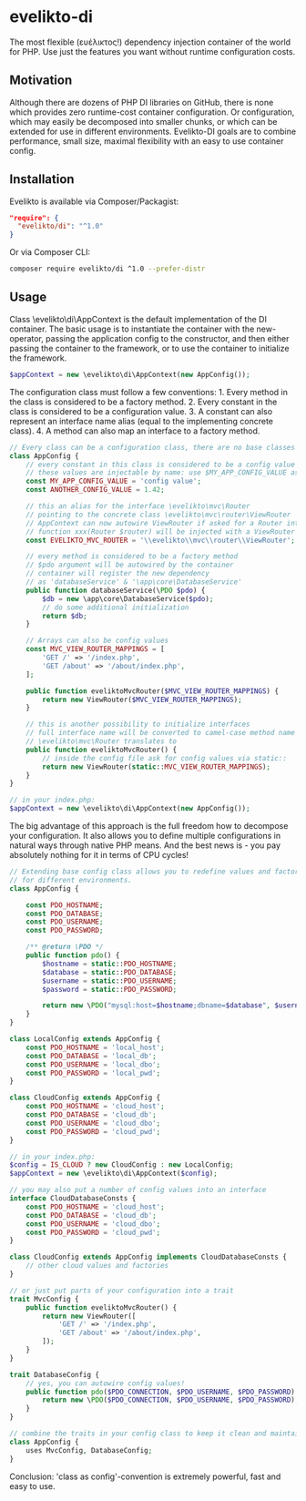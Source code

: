 # evelikto-di
The most flexible (ευέλικτος!) dependency injection container of the world for PHP. Use just the features you want without runtime configuration costs.

## Motivation
Although there are dozens of PHP DI libraries on GitHub, there is none which provides zero runtime-cost container configuration. Or configuration, which may easily be decomposed into smaller chunks, or which can be extended for use in different environments.
Evelikto-DI goals are to combine performance, small size, maximal flexibility with an easy to use container config.

## Installation
Evelikto is available via Composer/Packagist:
```json
"require": {
  "evelikto/di": "^1.0"
}
```
Or via Composer CLI:
```bash
composer require evelikto/di ^1.0 --prefer-distr
```

## Usage
Class \evelikto\di\AppContext is the default implementation of the DI container. The basic usage is to instantiate the container with the new-operator, passing the application config to the constructor, and then either passing the container to the framework, or to use the container to initialize the framework.
```PHP
$appContext = new \evelikto\di\AppContext(new AppConfig());
```

The configuration class must follow a few conventions:
	1. Every method in the class is considered to be a factory method.
	2. Every constant in the class is considered to be a configuration value.
	3. A constant can also represent an interface name alias (equal to the implementing concrete class).
	4. A method can also map an interface to a factory method.

```PHP
// Every class can be a configuration class, there are no base classes
class AppConfig {
	// every constant in this class is considered to be a config value
	// these values are injectable by name: use $MY_APP_CONFIG_VALUE as argument
	const MY_APP_CONFIG_VALUE = 'config value';
	const ANOTHER_CONFIG_VALUE = 1.42;

	// this an alias for the interface \evelikto\mvc\Router
	// pointing to the concrete class \evelikto\mvc\router\ViewRouter
	// AppContext can now autowire ViewRouter if asked for a Router interface
	// function xxx(Router $router) will be injected with a ViewRouter instance.
	const EVELIKTO_MVC_ROUTER = '\\evelikto\\mvc\\router\\ViewRouter';

	// every method is considered to be a factory method
	// $pdo argument will be autowired by the container
	// container will register the new dependency
	// as 'databaseService' & '\app\core\DatabaseService'
	public function databaseService(\PDO $pdo) {
		$db = new \app\core\DatabaseService($pdo);
		// do some additional initialization
		return $db;
	}

	// Arrays can also be config values
	const MVC_VIEW_ROUTER_MAPPINGS = [
		'GET /' => '/index.php',
		'GET /about' => '/about/index.php',
	];

	public function eveliktoMvcRouter($MVC_VIEW_ROUTER_MAPPINGS) {
		return new ViewRouter($MVC_VIEW_ROUTER_MAPPINGS);
	}

	// this is another possibility to initialize interfaces
	// full interface name will be converted to camel-case method name
	// \evelikto\mvc\Router translates to
	public function eveliktoMvcRouter() {
		// inside the config file ask for config values via static::
		return new ViewRouter(static::MVC_VIEW_ROUTER_MAPPINGS);
	}
}

// in your index.php:
$appContext = new \evelikto\di\AppContext(new AppConfig());
```
The big advantage of this approach is the full freedom how to decompose your configuration. It also allows you to define multiple configurations in natural ways through native PHP means. And the best news is - you pay absolutely nothing for it in terms of CPU cycles!
```PHP
// Extending base config class allows you to redefine values and factories
// for different environments.
class AppConfig {

	const PDO_HOSTNAME;
	const PDO_DATABASE;
	const PDO_USERNAME;
	const PDO_PASSWORD;

	/** @return \PDO */
	public function pdo() {
		$hostname = static::PDO_HOSTNAME;
		$database = static::PDO_DATABASE;
		$username = static::PDO_USERNAME;
		$password = static::PDO_PASSWORD;

		return new \PDO("mysql:host=$hostname;dbname=$database", $username, $password);
	}
}

class LocalConfig extends AppConfig {
	const PDO_HOSTNAME = 'local_host';
	const PDO_DATABASE = 'local_db';
	const PDO_USERNAME = 'local_dbo';
	const PDO_PASSWORD = 'local_pwd';
}

class CloudConfig extends AppConfig {
	const PDO_HOSTNAME = 'cloud_host';
	const PDO_DATABASE = 'cloud_db';
	const PDO_USERNAME = 'cloud_dbo';
	const PDO_PASSWORD = 'cloud_pwd';
}

// in your index.php:
$config = IS_CLOUD ? new CloudConfig : new LocalConfig;
$appContext = new \evelikto\di\AppContext($config);

// you may also put a number of config values into an interface
interface CloudDatabaseConsts {
	const PDO_HOSTNAME = 'cloud_host';
	const PDO_DATABASE = 'cloud_db';
	const PDO_USERNAME = 'cloud_dbo';
	const PDO_PASSWORD = 'cloud_pwd';
}

class CloudConfig extends AppConfig implements CloudDatabaseConsts {
	// other cloud values and factories
}

// or just put parts of your configuration into a trait
trait MvcConfig {
	public function eveliktoMvcRouter() {
		return new ViewRouter([
			'GET /' => '/index.php',
			'GET /about' => '/about/index.php',
		]);
	}
}

trait DatabaseConfig {
	// yes, you can autowire config values!
	public function pdo($PDO_CONNECTION, $PDO_USERNAME, $PDO_PASSWORD) {
		return new \PDO($PDO_CONNECTION, $PDO_USERNAME, $PDO_PASSWORD);
	}
}

// combine the traits in your config class to keep it clean and maintainable.
class AppConfig {
	uses MvcConfig, DatabaseConfig;
}
```
Conclusion: 'class as config'-convention is extremely powerful, fast and easy to use.
